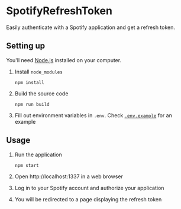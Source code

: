 # SpotifyRefreshToken

Easily authenticate with a Spotify application and get a refresh token.

## Setting up

You'll need [Node.js](https://nodejs.org/en) installed on your computer.

1. Install `node_modules`

   ```
   npm install
   ```

2. Build the source code

   ```
   npm run build
   ```

3. Fill out environment variables in `.env`. Check [`.env.example`](.env.example) for an example

## Usage

1. Run the application

   ```
   npm start
   ```

2. Open http://localhost:1337 in a web browser
3. Log in to your Spotify account and authorize your application
4. You will be redirected to a page displaying the refresh token
